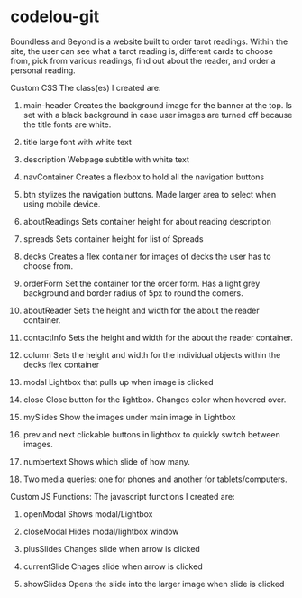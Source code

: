 # codelou-git
Boundless and Beyond is a website built to order tarot readings. Within the site, the user can see what a tarot reading is, different cards to choose from, pick from various readings, find out about the reader, and order a personal reading.


Custom CSS
The class(es) I created are:

1. main-header
Creates the background image for the banner at the top. Is set with a black background in case user images are turned off because the title fonts are white.

2. title
large font with white text

3. description
Webpage subtitle with white text

4. navContainer
Creates a flexbox to hold all the navigation buttons

5. btn
stylizes the navigation buttons. Made larger area to select when using mobile device.

6. aboutReadings
Sets  container height for about reading description

7. spreads
Sets container height for list of Spreads

8. decks
Creates a flex container for images of decks the user has to choose from.

9. orderForm
Set the container for the order form. Has a light grey background and border radius of 5px to round the corners.

10. aboutReader
Sets the height and width for the about the reader container.

11. contactInfo
Sets the height and width for the about the reader container.

12. column
Sets the height and width for the individual objects within the decks flex container

13. modal
Lightbox that pulls up when image is clicked

14. close
Close button for the lightbox. Changes color when hovered over.

15. mySlides
Show the images under main image in Lightbox

16. prev and next
clickable buttons in lightbox to quickly switch between images.

17. numbertext
Shows which slide of how many.

18. Two media queries: one for phones and another for tablets/computers.

Custom JS Functions:
The javascript functions I created are:

1. openModal
Shows modal/Lightbox

2. closeModal
Hides modal/lightbox window

3. plusSlides
Changes slide when arrow is clicked

4. currentSlide
Chages slide when arrow is clicked

5. showSlides
Opens the slide into the larger image when slide is clicked
